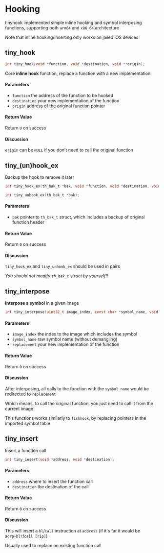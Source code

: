 # Hooking

tinyhook implemented simple inline hooking and symbol interposing functions, supporting both `arm64` and `x86_64` architecture

Note that inline hooking/inserting only works on jailed iOS devices

## tiny_hook

```c
int tiny_hook(void *function, void *destination, void **origin);
```

Core **inline hook** function, replace a function with a new implementation

#### Parameters
 - `function` the address of the function to be hooked
 - `destination` your new implementation of the function
 - `origin` address of the original function pointer

#### Return Value

Return `0` on success

#### Discussion

`origin` can be `NULL` if you don't need to call the original function

## tiny_(un)hook_ex

Backup the hook to remove it later

```c
int tiny_hook_ex(th_bak_t *bak, void *function, void *destination, void **origin);

int tiny_unhook_ex(th_bak_t *bak);
```

#### Parameters
 - `bak` pointer to `th_bak_t` struct, which includes a backup of original function header

#### Return Value

Return `0` on success

#### Discussion

`tiny_hook_ex` and `tiny_unhook_ex` should be used in pairs

*You should not modify `th_bak_t` struct by yourself!!*

## tiny_interpose

**Interpose a symbol** in a given image

```c
int tiny_interpose(uint32_t image_index, const char *symbol_name, void *replacement);
```

#### Parameters
 - `image_index` the index to the image which includes the symbol
 - `symbol_name` raw symbol name (without demangling)
 - `replacement` your new implementation of the function

#### Return Value

Return `0` on success

#### Discussion

After interposing, all calls to the function with the `symbol_name` would be redirected to `replacement`

Which means, to call the original function, you just need to call it from the current image

This functions works similarly to `fishhook`, by replacing pointers in the imported symbol table

## tiny_insert

Insert a function call

```c
int tiny_insert(void *address, void *destination);
```

#### Parameters
 - `address` where to insert the function call
 - `destination` the destination of the call

#### Return Value

Return `0` on success

#### Discussion

This will insert a `bl`/`call` instruction at `address`  (if it's far it would be `adrp+blr`/`call [rip]`)

Usually used to replace an existing function call
